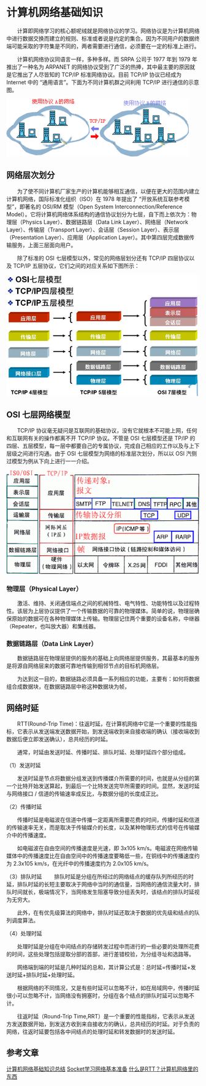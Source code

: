 # 计算机网络基础知识

　　计算即网络学习的核心额呢绒就是网络协议的学习。网络协议是为计算机网络中进行数据交换而建立的规则、标准或者说是约定的集合。因为不同用户的数据终端可能采取的字符集是不同的，两者需要进行通信，必须要在一定的标准上进行。

　　计算机网络协议同语言一样，多种多样。而 SRPA 公司于 1977 年到 1979 年推出了一种名为 ARPANET 的网络协议受到了广泛的热捧，其中最主要的原因就是它推出了人尽皆知的 TCP/IP 标准网络协议。目前 TCP/IP 协议已经成为 Internet 中的 “通用语言”。下面为不同计算机群之间利用 TCP/IP 进行通信的示意图。

![](image/不同计算机群之间利用TCPIP进行通信的示意图.png)

## 网络层次划分

　　为了使不同计算机厂家生产的计算机能够相互通信，以便在更大的范围内建立计算机网络，国际标准化组织（ISO）在 1978 年提出了 “开放系统互联参考模型”，即著名的 OSI/RM 模型（Open System Interconnection/Reference Model）。它将计算机网络体系结构的通信协议划分为七层，自下而上依次为：物理层（Physics Layer）、数据链路层（Data Link Layer）、网络层（Network Layer）、传输层（Transport Layer）、会话层（Session Layer）、表示层（Presentation Layer）、应用层（Application Layer）。其中第四层完成数据传输服务，上面三层面向用户。

　　除了标准的 OSI 七层模型以外，常见的网络层划分还有 TCP/IP 四层协议以及 TCP/IP 五层协议，它们之间的对应关系如下图所示：

![](image/网络层次.jpg) 

## OSI 七层网络模型

　　TCP/IP 协议毫无疑问是互联网的基础协议，没有它就根本不可能上网，任何和互联网有关的操作都离不开 TCP/IP 协议。不管是 OSI 七层模型还是 TP/IP 的四层、五层模型，每一层中都要自己的专属协议，完成自己相应的工作以及与上下层级之间进行沟通。由于 OSI 七层模型为网络的标准层次划分，所以以 OSI 汽侧过模型为例从下向上进行一一介绍。

![](image/OSI七层模型.png)

### 物理层（Physical Layer）

　　激活、维持、关闭通信端点之间的机械特性、电气特性、功能特性以及过程特性。该层为上层协议提供了一个传输数据的可靠的物理媒体。简单的说，物理层确保原始的数据可在各种物理媒体上传输。物理层记住两个重要的设备名称，中继器（Repeater，也叫放大器）和集线器。

### 数据链路层（Data Link Layer）

　　数据链路层在物理层提供的服务的基础上向网络层提供服务，其最基本的服务是将源自网络层来的数据可靠地传输到相邻节点的目标机网络层。

　　为达到这一目的，数据链路必须具备一系列相应的功能，主要有：如何将数据组合成数据块，在数据链路层中称这种数据块为帧，



## 网络时延

　　RTT(Round-Trip Time)：往返时延，在计算机网络中它是一个重要的性能指标，它表示从发送端发送数据开始，到发送端收到来自接收端的确认（接收端收到数据后便立即发送确认），总共经历的时延。

　　通常，时延由发送时延、传播时延、排队时延、处理时延四个部分组成。

（1）发送时延

　　发送时延是节点将数据分组发送到传播媒介所需要的时间，也就是从分组的第一个比特开始发送算起，到最后一个比特发送完毕所需要的时间。显然，发送时延与网络接口 / 信道的传输速率成反比，与数据分组的长度成正比。

（2）传播时延

　　传播时延是电磁波在信道中传播一定距离所需要花费的时间，传播时延和信道的传输速率无关，而是取决于传输媒介的长度，以及某种物理形式的信号在传输媒介中的传播速度。

　　如电磁波在自由空间的传播速度是光速，即 3x105 km/s。电磁波在网络传输媒体中的传播速度比在自由空间中的传播速度要略低一些，在铜线中的传播速度约为 2.3x105 km/s，在光纤中的传播速度约为 2.0x105 km/s。

（3）排队时延
　　排队时延是分组在所经过的网络结点的缓存队列所经历的时延，排队时延的长短主要取决于网络中当时的通信量，当网络的通信流量大时，排队时间就长，极端情况下，当网络发生阻塞导致分组丢失时，该结点的排队时延视为无穷大。

　　此外，在有优先级算法的网络中，排队时延还取决于数据的优先级和结点的队列调度算法。

（4）处理时延

　　处理时延是分组在中间结点的存储转发过程中而进行的一些必要的处理所花费的时间，这些处理包括提取分部的首部，进行差错校验，为分组寻址和选路等。

　　网络端到端的时延是几种时延的总和，其计算公式是：总时延=传播时延+发送时延+排队时延+处理时延。

　　根据网络的不同情况，又是有些时延可以忽略不计，如在局域网中，传播时延很小可以忽略不计，当网络没有拥塞时，分组在各个结点的排队时延可以忽略不计。

　　往返时延（Round-Trip Time,RRT）是一个重要的性能指标，它表示从发送方发送数据开始，到发送方收到来自接收方的确认，总共经历的时延。对于负责的网络，往返时延要包括各中间结点的处理时延和转发数据时的发送时延。

## 参考文章
[计算机网络基础知识总结](https://www.runoob.com/w3cnote/summary-of-network.html)
[Socket学习网络基本准备](https://www.runoob.com/w3cnote/android-tutorial-socket-intro.html)
[什么是RTT？计算机网络里的东西](https://zhidao.baidu.com/question/58798218.html)